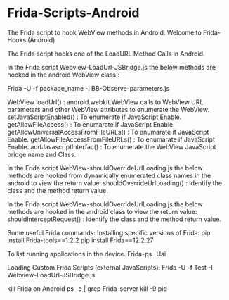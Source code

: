 # Frida-Scripts-Android
The Frida script to hook WebView methods in Android. Welcome to Frida-Hooks (Android)

The Frida script hooks one of the LoadURL Method Calls in Android.

In the Frida script Webview-LoadUrl-JSBridge.js the below methods are hooked in the android WebView class :

Frida -U -f package_name -l BB-Observe-parameters.js

WebView loadUrl() : android.webkit.WebView calls to WebView URL parameters and other WebView attributes to enumerate the WebView.
setJavaScriptEnabled() : To enumerate if JavaScript Enable. getAllowFileAccess() : To enumarate if JavaScript Enable. 
getAllowUniversalAccessFromFileURLs() : To enumarate if JavaScript Enable. 
getAllowFileAccessFromFileURLs() : To enumarate if JavaScript Enable. 
addJavascriptInterfac() : To enumerate the WebView JavaScript bridge name and Class.

In the Frida script WebView-shouldOverrideUrlLoading.js the below methods are hooked from dynamically enumerated class names in the android to view the return value:
shouldOverrideUrlLoading() : Identify the class and the method return value.

In the Frida script WebView-shouldOverrideUrlLoading.js the below methods are hooked in the android class to view the return value:
shouldInterceptRequest() : Identify the class and the method return value.

Some useful Frida commands:
Installing specific versions of Frida: 
pip install Frida-tools==1.2.2 
pip install Frida==12.2.27

To list running applications in the device. 
Frida-ps -Uai

Loading Custom Frida Scripts (external JavaScripts):
Frida -U -f Test -I Webview-LoadUrl-JSBridge.js

kill Frida on Android ps -e | grep Frida-server
kill -9 pid
